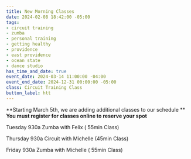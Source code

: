 ```yaml
---
title: New Morning Classes
date: 2024-02-08 18:42:00 -05:00
tags:
- circuit training
- zumba
- personal training
- getting healthy
- providence
- east providence
- ocean state
- dance studio
has_time_and_date: true
event_date: 2024-03-14 11:00:00 -04:00
event_end_date: 2024-12-31 00:00:00 -05:00
class: Circuit Training Class
button_label: htt
---
```


**Starting March 5th, we are adding additional classes to our schedule ** **You must register for classes online to reserve your spot**





Tuesday  930a Zumba with Felix  ( 55min Class)

Thursday 930a  Circuit with Michelle (45min Class)

Friday   930a Zumba with Michelle    ( 55min Class)
